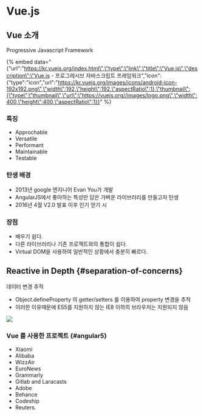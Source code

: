 # Vue.js

## Vue 소개

Progressive Javascript Framework

{% embed data="{\"url\":\"https://kr.vuejs.org/index.html\",\"type\":\"link\",\"title\":\"Vue.js\",\"description\":\"Vue.js - 프로그레시브 자바스크립트 프레임워크\",\"icon\":{\"type\":\"icon\",\"url\":\"https://kr.vuejs.org/images/icons/android-icon-192x192.png\",\"width\":192,\"height\":192,\"aspectRatio\":1},\"thumbnail\":{\"type\":\"thumbnail\",\"url\":\"https://vuejs.org//images/logo.png\",\"width\":400,\"height\":400,\"aspectRatio\":1}}" %}

### 특징

* Approchable
* Versatile
* Performant
* Maintainable
* Testable

### 탄생 배경

* 2013년 google 엔지니어 Evan You가 개발
* AngularJS에서 좋아하는 특성만 담은 가벼운 라이브러리를 만들고자 탄생
* 2016년 4월 V2.0 발표 이후 인기 얻기 시

### 장점

* 배우기 쉽다.
* 다른 라이브러리나 기존 프로젝트와의 통합이 쉽다.
* Virtual DOM을 사용하여 일반적인 상황에서 충분히 빠르다.

## Reactive in Depth {#separation-of-concerns}

​데이터 변경 추적

* Object.defineProperty 의 getter/setters 를 이용하여 property 변경을 추적
* 이러한 이유때문에 ES5를 지원하지 않는 IE8 이하의 브라우저는 지원되지 않음

![](../../.gitbook/assets/responsive-data.png)

### Vue 를 사용한 프로젝트 {#angular5}

* Xiaomi
* Alibaba
* WizzAir
* EuroNews
* Grammarly
* Gitlab and Laracasts
* Adobe
* Behance
* Codeship
* Reuters.

[  
](https://velopert.com/3613)

